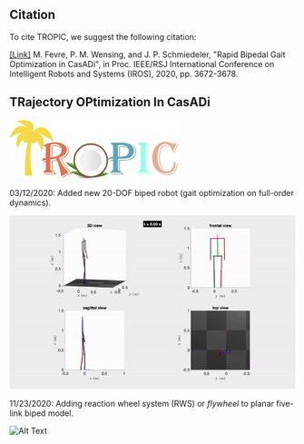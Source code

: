 
## Citation

To cite TROPIC, we suggest the following citation:

[[Link]](https://github.com/fevrem/TROPIC/blob/master/MF_PMW_JPS_IROS2020_TROPIC.pdf) M. Fevre, P. M. Wensing, and J. P. Schmiedeler, "Rapid Bipedal Gait Optimization in CasADi", in Proc. IEEE/RSJ International Conference on Intelligent Robots and Systems (IROS), 2020, pp. 3672-3678.

## TRajectory OPtimization In CasADi

<img src="images/logo.png" width="300"> 

03/12/2020: Added new 20-DOF biped robot (gait optimization on full-order dynamics).

<img src="examples/spatial-20-dof-biped/anim_biped_20_DOF.gif" width="800">


11/23/2020: Adding reaction wheel system (RWS) or *flywheel* to planar five-link biped model.

![Alt Text](https://github.com/fevrem/TROPIC/blob/master/examples/planar-8-dof-biped-flywheel/planar-8dof-biped-flywheel.gif)